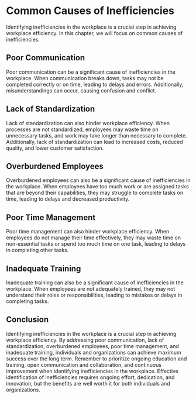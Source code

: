 Common Causes of Inefficiencies
=======================================================================================

Identifying inefficiencies in the workplace is a crucial step in achieving workplace efficiency. In this chapter, we will focus on common causes of inefficiencies.

Poor Communication
------------------

Poor communication can be a significant cause of inefficiencies in the workplace. When communication breaks down, tasks may not be completed correctly or on time, leading to delays and errors. Additionally, misunderstandings can occur, causing confusion and conflict.

Lack of Standardization
-----------------------

Lack of standardization can also hinder workplace efficiency. When processes are not standardized, employees may waste time on unnecessary tasks, and work may take longer than necessary to complete. Additionally, lack of standardization can lead to increased costs, reduced quality, and lower customer satisfaction.

Overburdened Employees
----------------------

Overburdened employees can also be a significant cause of inefficiencies in the workplace. When employees have too much work or are assigned tasks that are beyond their capabilities, they may struggle to complete tasks on time, leading to delays and decreased productivity.

Poor Time Management
--------------------

Poor time management can also hinder workplace efficiency. When employees do not manage their time effectively, they may waste time on non-essential tasks or spend too much time on one task, leading to delays in completing other tasks.

Inadequate Training
-------------------

Inadequate training can also be a significant cause of inefficiencies in the workplace. When employees are not adequately trained, they may not understand their roles or responsibilities, leading to mistakes or delays in completing tasks.

Conclusion
----------

Identifying inefficiencies in the workplace is a crucial step in achieving workplace efficiency. By addressing poor communication, lack of standardization, overburdened employees, poor time management, and inadequate training, individuals and organizations can achieve maximum success over the long term. Remember to prioritize ongoing education and training, open communication and collaboration, and continuous improvement when identifying inefficiencies in the workplace. Effective identification of inefficiencies requires ongoing effort, dedication, and innovation, but the benefits are well worth it for both individuals and organizations.
